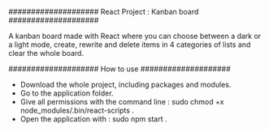#################### React Project : Kanban board ####################

A kanban board made with React where you can choose between a dark or a light mode, create, rewrite and delete items in 4 categories of lists and clear the whole board.

#################### How to use ####################

- Download the whole project, including packages and modules.
- Go to the application folder.
- Give all permissions with the command line : sudo chmod +x node_modules/.bin/react-scripts .
- Open the application with : sudo npm start .
